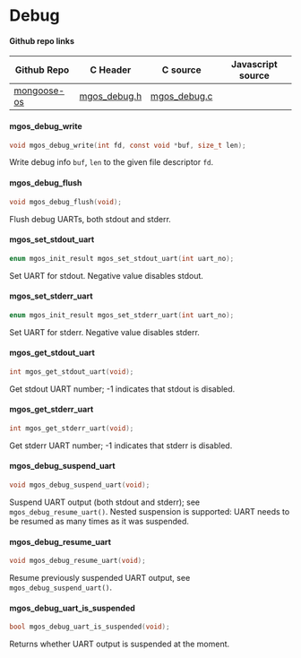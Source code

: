 
# Debug
 
#### Github repo links
| Github Repo | C Header | C source  | Javascript source |
| ----------- | -------- | --------  | ----------------- |
| [mongoose-os](https://github.com/cesanta/mongoose-os/tree/master/fw)  | [mgos_debug.h](https://github.com/cesanta/mongoose-os/tree/master/fw/include/mgos_debug.h) | [mgos_debug.c](https://github.com/cesanta/mongoose-os/tree/master/fw/src/mgos_debug.c) |          |

#### mgos_debug_write

```c
void mgos_debug_write(int fd, const void *buf, size_t len);
```

Write debug info `buf`, `len` to the given file descriptor `fd`.
 
#### mgos_debug_flush

```c
void mgos_debug_flush(void);
```

Flush debug UARTs, both stdout and stderr.
 
#### mgos_set_stdout_uart

```c
enum mgos_init_result mgos_set_stdout_uart(int uart_no);
```
 Set UART for stdout. Negative value disables stdout. 
#### mgos_set_stderr_uart

```c
enum mgos_init_result mgos_set_stderr_uart(int uart_no);
```
 Set UART for stderr. Negative value disables stderr. 
#### mgos_get_stdout_uart

```c
int mgos_get_stdout_uart(void);
```
 Get stdout UART number; -1 indicates that stdout is disabled. 
#### mgos_get_stderr_uart

```c
int mgos_get_stderr_uart(void);
```
 Get stderr UART number; -1 indicates that stderr is disabled. 
#### mgos_debug_suspend_uart

```c
void mgos_debug_suspend_uart(void);
```

Suspend UART output (both stdout and stderr); see
`mgos_debug_resume_uart()`. Nested suspension is supported: UART needs to be
resumed as many times as it was suspended.
 
#### mgos_debug_resume_uart

```c
void mgos_debug_resume_uart(void);
```

Resume previously suspended UART output, see `mgos_debug_suspend_uart()`.
 
#### mgos_debug_uart_is_suspended

```c
bool mgos_debug_uart_is_suspended(void);
```

Returns whether UART output is suspended at the moment.
 
